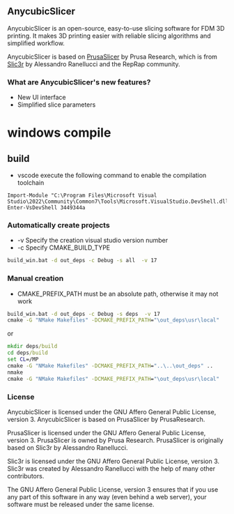 ## AnycubicSlicer

AnycubicSlicer is an open-source, easy-to-use slicing software for FDM 3D printing. It makes 3D printing easier with reliable slicing algorithms and simplified workflow. 

AnycubicSlicer is based on [PrusaSlicer](https://github.com/prusa3d/PrusaSlicer) by Prusa Research, which is from [Slic3r](https://github.com/Slic3r/Slic3r) by Alessandro Ranellucci and the RepRap community.

### What are AnycubicSlicer's new features?
* New UI interface
* Simplified slice parameters


# windows compile
## build
* vscode execute the following command to enable the compilation toolchain
```psl
Import-Module "C:\Program Files\Microsoft Visual Studio\2022\Community\Common7\Tools\Microsoft.VisualStudio.DevShell.dll"; Enter-VsDevShell 3449344a
```

### Automatically create projects
* -v Specify the creation visual studio version number
* -c Specify CMAKE_BUILD_TYPE
```bat
build_win.bat -d out_deps -c Debug -s all  -v 17
```


### Manual creation
* CMAKE_PREFIX_PATH must be an absolute path, otherwise it may not work
```bat
build_win.bat -d out_deps -c Debug -s deps  -v 17
cmake -G "NMake Makefiles" -DCMAKE_PREFIX_PATH="\out_deps\usr\local"
```
or
```bat
mkdir deps/build
cd deps/build
set CL=/MP
cmake -G "NMake Makefiles" -DCMAKE_PREFIX_PATH="..\..\out_deps" ..
nmake
cmake -G "NMake Makefiles" -DCMAKE_PREFIX_PATH="\out_deps\usr\local"
```

### License

AnycubicSlicer is licensed under the GNU Affero General Public License, version 3. AnycubicSlicer is based on PrusaSlicer by PrusaResearch.

PrusaSlicer is licensed under the GNU Affero General Public License, version 3. PrusaSlicer is owned by Prusa Research. PrusaSlicer is originally based on Slic3r by Alessandro Ranellucci.

Slic3r is licensed under the GNU Affero General Public License, version 3. Slic3r was created by Alessandro Ranellucci with the help of many other contributors.

The GNU Affero General Public License, version 3 ensures that if you use any part of this software in any way (even behind a web server), your software must be released under the same license.

